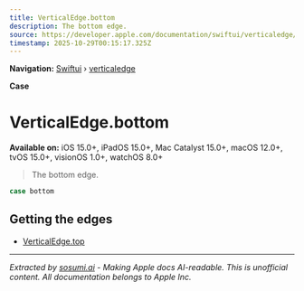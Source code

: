 ```yaml
---
title: VerticalEdge.bottom
description: The bottom edge.
source: https://developer.apple.com/documentation/swiftui/verticaledge/bottom
timestamp: 2025-10-29T00:15:17.325Z
---
```


**Navigation:** [Swiftui](/documentation/swiftui) › [verticaledge](/documentation/swiftui/verticaledge)

**Case**

# VerticalEdge.bottom

**Available on:** iOS 15.0+, iPadOS 15.0+, Mac Catalyst 15.0+, macOS 12.0+, tvOS 15.0+, visionOS 1.0+, watchOS 8.0+

> The bottom edge.

```swift
case bottom
```

## Getting the edges

- [VerticalEdge.top](/documentation/swiftui/verticaledge/top)

---

*Extracted by [sosumi.ai](https://sosumi.ai) - Making Apple docs AI-readable.*
*This is unofficial content. All documentation belongs to Apple Inc.*
